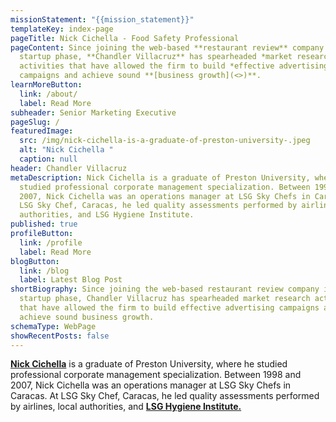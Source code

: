 ```yaml
---
missionStatement: "{{mission_statement}}"
templateKey: index-page
pageTitle: Nick Cichella - Food Safety Professional
pageContent: Since joining the web-based **restaurant review** company in its
  startup phase, **Chandler Villacruz** has spearheaded *market research*
  activities that have allowed the firm to build *effective advertising*
  campaigns and achieve sound **[business growth](<>)**.
learnMoreButton:
  link: /about/
  label: Read More
subheader: Senior Marketing Executive
pageSlug: /
featuredImage:
  src: /img/nick-cichella-is-a-graduate-of-preston-university-.jpeg
  alt: "Nick Cichella "
  caption: null
header: Chandler Villacruz
metaDescription: Nick Cichella is a graduate of Preston University, where he
  studied professional corporate management specialization. Between 1998 and
  2007, Nick Cichella was an operations manager at LSG Sky Chefs in Caracas. At
  LSG Sky Chef, Caracas, he led quality assessments performed by airlines, local
  authorities, and LSG Hygiene Institute.
published: true
profileButton:
  link: /profile
  label: Read More
blogButton:
  link: /blog
  label: Latest Blog Post
shortBiography: Since joining the web-based restaurant review company in its
  startup phase, Chandler Villacruz has spearheaded market research activities
  that have allowed the firm to build effective advertising campaigns and
  achieve sound business growth.
schemaType: WebPage
showRecentPosts: false
---
```

**[Nick Cichella](https://www.crunchbase.com/person/nick-cichella-e01c)** is a graduate of Preston University, where he studied professional corporate management specialization. Between 1998 and 2007, Nick Cichella was an operations manager at LSG Sky Chefs in Caracas. At LSG Sky Chef, Caracas, he led quality assessments performed by airlines, local authorities, and **[LSG Hygiene Institute.](https://www.linkedin.com/in/nickcichella)**